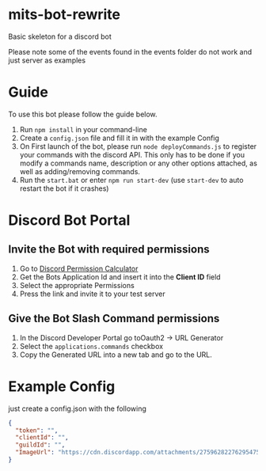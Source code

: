 # mits-bot-rewrite

Basic skeleton for a discord bot

Please note some of the events found in the events folder do not work and just server as examples

# Guide

To use this bot please follow the guide below.

1. Run `npm install` in your command-line
2. Create a `config.json` file and fill it in with the example Config
3. On First launch of the bot, please run `node deployCommands.js` to register your commands with the discord API. This only has to be done if you modify a commands name, description or any other options attached, as well as adding/removing commands.
4. Run the `start.bat` or enter `npm run start-dev` (use `start-dev` to auto restart the bot if it crashes)

# Discord Bot Portal

## Invite the Bot with required permissions

1. Go to [Discord Permission Calculator](https://discordapi.com/permissions.html)
2. Get the Bots Application Id and insert it into the **Client ID** field
3. Select the appropriate Permissions
4. Press the link and invite it to your test server

## Give the Bot Slash Command permissions

1. In the Discord Developer Portal go toOauth2 -> URL Generator
2. Select the `applications.commands` checkbox
3. Copy the Generated URL into a new tab and go to the URL.

# Example Config

just create a config.json with the following

```json
{
  "token": "",
  "clientId": "",
  "guildId": "",
  "ImageUrl": "https://cdn.discordapp.com/attachments/275962822762954752/941955625758384189/mits_logo.png"
}
```
